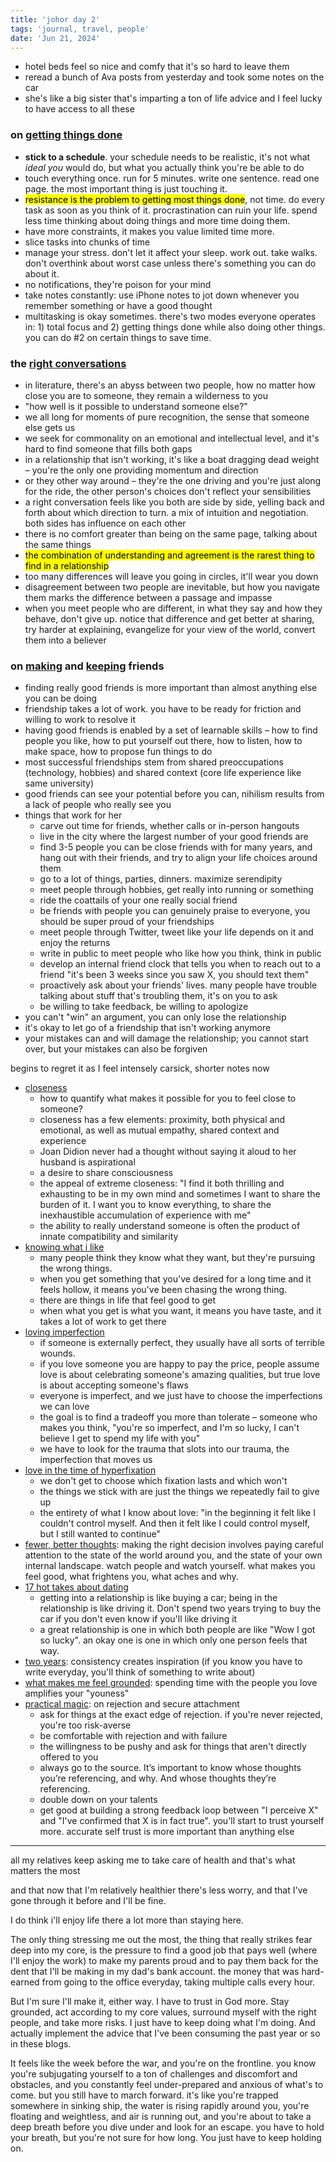 ```yaml
---
title: 'johor day 2'
tags: 'journal, travel, people'
date: 'Jun 21, 2024'
---
```


- hotel beds feel so nice and comfy that it's so hard to leave them
- reread a bunch of Ava posts from yesterday and took some notes on the car
- she's like a big sister that's imparting a ton of life advice and I feel lucky to have access to all these

### on [getting things done](https://www.avabear.xyz/p/the-organizing-principle)

- **stick to a schedule**. your schedule needs to be realistic, it's not what _ideal you_ would do, but what you actually think you're be able to do
- touch everything once. run for 5 minutes. write one sentence. read one page. the most important thing is just touching it.
- <mark>resistance is the problem to getting most things done</mark>, not time. do every task as soon as you think of it. procrastination can ruin your life. spend less time thinking about doing things and more time doing them.
- have more constraints, it makes you value limited time more.
- slice tasks into chunks of time
- manage your stress. don't let it affect your sleep. work out. take walks. don't overthink about worst case unless there's something you can do about it.
- no notifications, they're poison for your mind
- take notes constantly: use iPhone notes to jot down whenever you remember something or have a good thought
- multitasking is okay sometimes. there's two modes everyone operates in: 1) total focus and 2) getting things done while also doing other things. you can do #2 on certain things to save time.

### the [right conversations](https://www.avabear.xyz/p/the-right-conversations)

- in literature, there's an abyss between two people, how no matter how close you are to someone, they remain a wilderness to you
- "how well is it possible to understand someone else?"
- we all long for moments of pure recognition, the sense that someone else gets us
- we seek for commonality on an emotional and intellectual level, and it's hard to find someone that fills both gaps
- in a relationship that isn't working, it's like a boat dragging dead weight – you're the only one providing momentum and direction
- or they other way around – they're the one driving and you're just along for the ride, the other person's choices don't reflect your sensibilities
- a right conversation feels like you both are side by side, yelling back and forth about which direction to turn. a mix of intuition and negotiation. both sides has influence on each other
- there is no comfort greater than being on the same page, talking about the same things
- <mark>the combination of understanding and agreement is the rarest thing to find in a relationship</mark>
- too many differences will leave you going in circles, it'll wear you down
- disagreement between two people are inevitable, but how you navigate them marks the difference between a passage and impasse
- when you meet people who are different, in what they say and how they behave, don't give up. notice that difference and get better at sharing, try harder at explaining, evangelize for your view of the world, convert them into a believer

### on [making](https://www.avabear.xyz/p/making-and-keeping-friends) and [keeping](https://www.avabear.xyz/p/friend-groups) friends

- finding really good friends is more important than almost anything else you can be doing
- friendship takes a lot of work. you have to be ready for friction and willing to work to resolve it
- having good friends is enabled by a set of learnable skills – how to find people you like, how to put yourself out there, how to listen, how to make space, how to propose fun things to do
- most successful friendships stem from shared preoccupations (technology, hobbies) and shared context (core life experience like same university)
- good friends can see your potential before you can, nihilism results from a lack of people who really see you
- things that work for her
  - carve out time for friends, whether calls or in-person hangouts
  - live in the city where the largest number of your good friends are
  - find 3-5 people you can be close friends with for many years, and hang out with their friends, and try to align your life choices around them
  - go to a lot of things, parties, dinners. maximize serendipity
  - meet people through hobbies, get really into running or something
  - ride the coattails of your one really social friend
  - be friends with people you can genuinely praise to everyone, you should be super proud of your friendships
  - meet people through Twitter, tweet like your life depends on it and enjoy the returns
  - write in public to meet people who like how you think, think in public
  - develop an internal friend clock that tells you when to reach out to a friend "it's been 3 weeks since you saw X, you should text them"
  - proactively ask about your friends' lives. many people have trouble talking about stuff that's troubling them, it's on you to ask
  - be willing to take feedback, be willing to apologize
- you can't "win" an argument, you can only lose the relationship
- it's okay to let go of a friendship that isn't working anymore
- your mistakes can and will damage the relationship; you cannot start over, but your mistakes can also be forgiven

begins to regret it as I feel intensely carsick, shorter notes now

- [closeness](https://www.avabear.xyz/p/closeness)
  - how to quantify what makes it possible for you to feel close to someone?
  - closeness has a few elements: proximity, both physical and emotional, as well as mutual empathy, shared context and experience
  - Joan Didion never had a thought without saying it aloud to her husband is aspirational
  - a desire to share consciousness
  - the appeal of extreme closeness: "I find it both thrilling and exhausting to be in my own mind and sometimes I want to share the burden of it. I want you to know everything, to share the inexhaustible accumulation of experience with me"
  - the ability to really understand someone is often the product of innate compatibility and similarity
- [knowing what i like](https://www.avabear.xyz/p/knowing-what-i-iike)
  - many people think they know what they want, but they're pursuing the wrong things.
  - when you get something that you've desired for a long time and it feels hollow, it means you've been chasing the wrong thing.
  - there are things in life that feel good to get
  - when what you get is what you want, it means you have taste, and it takes a lot of work to get there
- [loving imperfection](https://www.avabear.xyz/p/loving-imperfection)
  - if someone is externally perfect, they usually have all sorts of terrible wounds.
  - if you love someone you are happy to pay the price, people assume love is about celebrating someone's amazing qualities, but true love is about accepting someone's flaws
  - everyone is imperfect, and we just have to choose the imperfections we can love
  - the goal is to find a tradeoff you more than tolerate – someone who makes you think, "you're so imperfect, and I'm so lucky, I can't believe I get to spend my life with you"
  - we have to look for the trauma that slots into our trauma, the imperfection that moves us
- [love in the time of hyperfixation](https://www.avabear.xyz/p/love-in-the-time-of-hyperfixation)
  - we don't get to choose which fixation lasts and which won't
  - the things we stick with are just the things we repeatedly fail to give up
  - the entirety of what I know about love: "in the beginning it felt like I couldn't control myself. And then it felt like I could control myself, but I still wanted to continue"
- [fewer, better thoughts](https://www.avabear.xyz/p/fewer-better-thoughts): making the right decision involves paying careful attention to the state of the world around you, and the state of your own internal landscape. watch people and watch yourself. what makes you feel good, what frightens you, what aches and why.
- [17 hot takes about dating](https://www.avabear.xyz/p/17-hot-takes-about-dating)
  - getting into a relationship is like buying a car; being in the relationship is like driving it. Don't spend two years trying to buy the car if you don't even know if you'll like driving it
  - a great relationship is one in which both people are like "Wow I got so lucky". an okay one is one in which only one person feels that way.
- [two years](https://web.getmatter.com/entry/12723047): consistency creates inspiration (if you know you have to write everyday, you'll think of something to write about)
- [what makes me feel grounded](https://web.getmatter.com/entry/2833482): spending time with the people you love amplifies your "youness"
- [practical magic](https://www.avabear.xyz/p/practical-magic): on rejection and secure attachment
  - ask for things at the exact edge of rejection. if you're never rejected, you're too risk-averse
  - be comfortable with rejection and with failure
  - the willingness to be pushy and ask for things that aren't directly offered to you
  - always go to the source. It’s important to know whose thoughts you’re referencing, and why. And whose thoughts they’re referencing.
  - double down on your talents
  - get good at building a strong feedback loop between "I perceive X" and "I've confirmed that X is in fact true". you'll start to trust yourself more. accurate self trust is more important than anything else

---

all my relatives keep asking me to take care of health and that's what matters the most

and that now that I'm relatively healthier there's less worry, and that I've gone through it before and I'll be fine.

I do think i'll enjoy life there a lot more than staying here.

The only thing stressing me out the most, the thing that really strikes fear deep into my core, is the pressure to find a good job that pays well (where I'll enjoy the work) to make my parents proud and to pay them back for the dent that I'll be making in my dad's bank account. the money that was hard-earned from going to the office everyday, taking multiple calls every hour.

But I'm sure I'll make it, either way. I have to trust in God more. Stay grounded, act according to my core values, surround myself with the right people, and take more risks. I just have to keep doing what I'm doing. And actually implement the advice that I've been consuming the past year or so in these blogs.

It feels like the week before the war, and you're on the frontline. you know you're subjugating yourself to a ton of challenges and discomfort and obstacles, and you constantly feel under-prepared and anxious of what's to come. but you still have to march forward. it's like you're trapped somewhere in sinking ship, the water is rising rapidly around you, you're floating and weightless, and air is running out, and you're about to take a deep breath before you dive under and look for an escape. you have to hold your breath, but you're not sure for how long. You just have to keep holding on.
